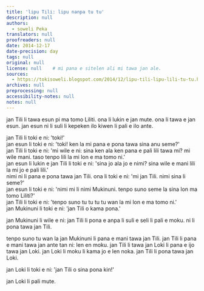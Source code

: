 ```yaml
---
title: 'lipu Tili: lipu nanpa tu tu'
description: null
authors:
  - soweli Peka
translators: null
proofreaders: null
date: 2014-12-17
date-precision: day
tags: null
original: null
license: null    # mi pana e sitelen ali mi tawa jan ale.
sources:
  - https://tokisoweli.blogspot.com/2014/12/lipu-tili-lipu-lili-tu-tu.html
archives: null
preprocessing: null
accessibility-notes: null
notes: null
---
```


jan Tili li tawa esun pi ma tomo Liliti. ona li lukin e jan mute. ona li tawa e jan esun. jan esun ni li suli li kepeken ilo kiwen li pali e ilo ante.

jan Tili li toki e ni: 'toki!'  \
jan esun li toki e ni: 'toki! ken la mi pana e pona tawa sina anu seme?'  \
jan Tili li toki e ni: 'mi wile e ni: sina ken ala ken pana e pali lili tawa mi? mi wile mani. taso tenpo lili la mi lon e ma tomo ni.'  \
jan esun li lukin e jan Tili li toki e ni: 'sina jo ala jo e nimi? sina wile e mani lili la mi jo e pali lili.'  \
nimi ni li pana e pona tawa jan Tili. ona li toki e ni: 'mi jan Tili. nimi sina li seme?'  \
jan esun li toki e ni: 'nimi mi li nimi Mukinuni. tenpo suno seme la sina lon ma tomo Liliti?'  \
jan Tili li toki e ni: 'tenpo suno tu tu tu tu wan la mi lon e ma tomo ni.'  \
jan Mukinuni li toki e ni: 'jan Tili o kama pona.'

jan Mukinuni li wile e ni: jan Tili li pona e anpa li suli e seli li pali e moku. ni li pona tawa jan Tili.

tenpo suno tu wan la jan Mukinuni li pana e mani tawa jan Tili. jan Tili li pana e mani tawa jan ante tan ni: len en moku. jan Tili li tawa jan Loki li pana e ijo tawa jan Loki. jan Loki li moku li kama jo e len noka. jan Tili li pona tawa jan Loki.

jan Loki li toki e ni: 'jan Tili o sina pona kin!'

jan Loki li pali mute.

<!--

Comments from Kaliputra (2015-01-08):

'tawa jan esun'. no 'e'.similarly, no 'e' with 'lon' (or any other preposition, except when used as causatives)
The newest rules seem to allow that quotations are nouns and so we can say 'toki e 'toki!'' and so on. The older alternative was to require a 'nimi' (or such like) before the quote.

-->